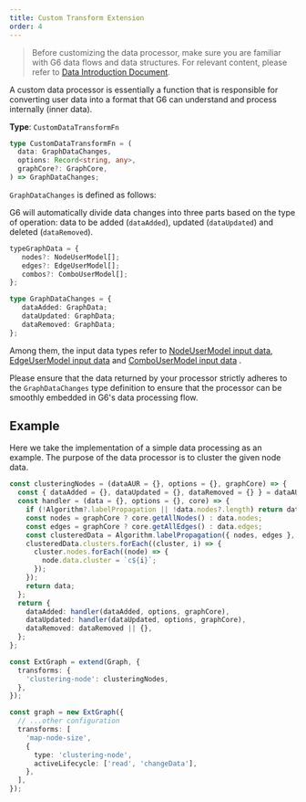```yaml
---
title: Custom Transform Extension
order: 4
---
```


> Before customizing the data processor, make sure you are familiar with G6 data flows and data structures. For relevant content, please refer to [Data Introduction Document](../../apis/data/DataIntro.zh.md).

A custom data processor is essentially a function that is responsible for converting user data into a format that G6 can understand and process internally (inner data).

**Type**: `CustomDataTransformFn`

```typescript
type CustomDataTransformFn = (
  data: GraphDataChanges,
  options: Record<string, any>,
  graphCore?: GraphCore,
) => GraphDataChanges;
```

`GraphDataChanges` is defined as follows:

G6 will automatically divide data changes into three parts based on the type of operation: data to be added (`dataAdded`), updated (`dataUpdated`) and deleted (`dataRemoved`).

```typescript
typeGraphData = {
   nodes?: NodeUserModel[];
   edges?: EdgeUserModel[];
   combos?: ComboUserModel[];
};

type GraphDataChanges = {
   dataAdded: GraphData;
   dataUpdated: GraphData;
   dataRemoved: GraphData;
};
```

Among them, the input data types refer to [NodeUserModel input data](./NodeUserModel.zh.md), [EdgeUserModel input data](./EdgeUserModel.zh.md) and [ComboUserModel input data](./ComboUserModel.zh.md) .

Please ensure that the data returned by your processor strictly adheres to the `GraphDataChanges` type definition to ensure that the processor can be smoothly embedded in G6's data processing flow.

## Example

Here we take the implementation of a simple data processing as an example. The purpose of the data processor is to cluster the given node data.

```typescript
const clusteringNodes = (dataAUR = {}, options = {}, graphCore) => {
  const { dataAdded = {}, dataUpdated = {}, dataRemoved = {} } = dataAUR;
  const handler = (data = {}, options = {}, core) => {
    if (!Algorithm?.labelPropagation || !data.nodes?.length) return data;
    const nodes = graphCore ? core.getAllNodes() : data.nodes;
    const edges = graphCore ? core.getAllEdges() : data.edges;
    const clusteredData = Algorithm.labelPropagation({ nodes, edges }, false);
    clusteredData.clusters.forEach((cluster, i) => {
      cluster.nodes.forEach((node) => {
        node.data.cluster = `c${i}`;
      });
    });
    return data;
  };
  return {
    dataAdded: handler(dataAdded, options, graphCore),
    dataUpdated: handler(dataUpdated, options, graphCore),
    dataRemoved: dataRemoved || {},
  };
};

const ExtGraph = extend(Graph, {
  transforms: {
    'clustering-node': clusteringNodes,
  },
});

const graph = new ExtGraph({
  // ...other configuration
  transforms: [
    'map-node-size',
    {
      type: 'clustering-node',
      activeLifecycle: ['read', 'changeData'],
    },
  ],
});
```
